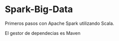 # Spark-Big-Data

Primeros pasos con Apache Spark utilizando Scala.

El gestor de dependecias es Maven

